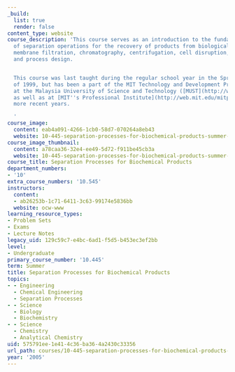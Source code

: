 ```yaml
---
_build:
  list: true
  render: false
content_type: website
course_description: 'This course serves as an introduction to the fundamental principles
  of separation operations for the recovery of products from biological processes,
  membrane filtration, chromatography, centrifugation, cell disruption, extraction,
  and process design.


  This course was last taught during the regular school year in the Spring semester
  of 1999, but has been a part of the MIT Technology and Development Program ([TDP](http://web.mit.edu/mit-tdp/www/))
  at the Malaysia University of Science and Technology ([MUST](http://web.mit.edu/mit-tdp/www/pp-malaysia.html)),
  as well as at [MIT''s Professional Institute](http://web.mit.edu/mitpep/pi/) in
  more recent years.

  '
course_image:
  content: eab4a091-4266-1cb0-58d7-070264a8eb43
  website: 10-445-separation-processes-for-biochemical-products-summer-2005
course_image_thumbnail:
  content: a78caa36-32e4-ee49-5d72-f911be45cb3a
  website: 10-445-separation-processes-for-biochemical-products-summer-2005
course_title: Separation Processes for Biochemical Products
department_numbers:
- '10'
extra_course_numbers: '10.545'
instructors:
  content:
  - ab26253b-1c71-6411-3c63-99174e5836bb
  website: ocw-www
learning_resource_types:
- Problem Sets
- Exams
- Lecture Notes
legacy_uid: 129c59c7-e4bc-6ad1-f5d5-b453ec3ef2bb
level:
- Undergraduate
primary_course_number: '10.445'
term: Summer
title: Separation Processes for Biochemical Products
topics:
- - Engineering
  - Chemical Engineering
  - Separation Processes
- - Science
  - Biology
  - Biochemistry
- - Science
  - Chemistry
  - Analytical Chemistry
uid: 575791ee-1e41-4c36-ba36-4a2430c33356
url_path: courses/10-445-separation-processes-for-biochemical-products-summer-2005
year: '2005'
---
```

